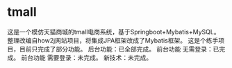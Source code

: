 # tmall
这是一个模仿天猫商城的tmall电商系统，基于Springboot+Mybatis+MySQL。
整理改编自how2j网站项目，将集成JPA框架改成了Mybatis框架。
这是个练手项目，目前只完成了部分功能。
后台功能：已全部完成。
前台功能 无需登录：已完成。
前台功能 需要登录：未完成。
新技术：未完成。
